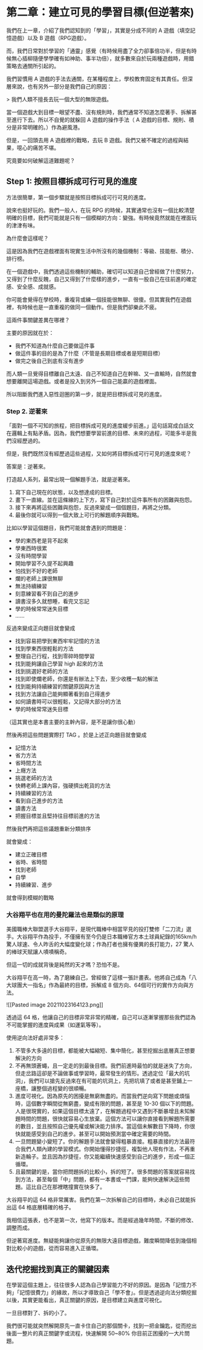 # 第二章：建立可見的學習目標(但逆著來)

我們在上一章，介紹了我們認知到的「學習」，其實是分成不同的 A 遊戲（填空記憶遊戲）以及 B 遊戲（RPG遊戲）。

而，我們日常對於學習的「通靈」感覺（有時候用盡了全力卻事倍功半，但是有時候無心插柳隨便學學確有如神助、事半功倍），就多數來自於玩兩種遊戲時，用錯策略去通關所引起的。

我們習慣用 A 遊戲的手法去通關，在某種程度上，學校教育固定有其責任。但深層來說，也有另外一部分是我們自己的原因：

\> 我們人類不擅長去玩一個大型的無限遊戲。

當一個遊戲大到目標一眼望不盡、沒有規則時，我們通常不知道怎麼著手、拆解甚至進行下去。所以不自覺的就躲回 A 遊戲的操作手法（ A 遊戲的目標、規則、積分是非常明確的。）作為避風港。

但是，一回頭去用 A 遊戲裡的戰略，去玩 B 遊戲。我們又被不確定的過程與結果，噁心的痛苦不堪。

究竟要如何破解這道難題呢？

## Step 1: 按照目標拆成可行可見的進度

方法很簡單，第一個步驟就是按照目標拆成可行可見的進度。

說來也挺好玩的。我們一般人，在玩 RPG 的時候，其實通常也沒有一個比較清楚明確的目標，我們可能就是只有一個模糊的方向：變強。有時候竟然就能在裡面玩的津津有味。

為什麼會這樣呢？

這是因為我們在遊戲裡面有現實生活中所沒有的幾個機制：等級、技能樹、積分、排行榜。

在一個遊戲中，我們透過這些機制的輔助，確切可以知道自己曾經做了什麼努力，又得到了什麼反餽，自己又得到了什麼樣的進步，一直有一股自己在往前進的確定感、安全感、成就感。

你可能會覺得在學校時，重複背或練一個技能很無聊、很傻。但其實我們在遊戲裡，有時候也是一直重複的做同一個動作。但是我們卻樂此不疲。

這兩件事關鍵差異在哪裡？

主要的原因就在於：

* 我們不知道為什麼自己要做這件事
* 做這件事的目的是為了什麼（不管是長期目標或者是短期目標）
* 做完之後自己到底有沒有進步

而人類一旦覺得目標離自己太遠、自己不知道自己在幹嘛、又一直輸時，自然就會想要離開這場遊戲。或者是投入到另外一個自己能贏的遊戲裡面。

所以阻斷我們進入惡性迴圈的第一步，就是把目標拆成可見的進度。

### Step 2. 逆著來

「面對一個不可知的旅程，把目標拆成可見的進度緩步前進。」這句話寫成白話文在邏輯上有點矛盾。因為，我們想要學習前進的目標、未來的過程，可能多半是我們沒經歷過的。

但是，我們既然沒有經歷過這些過程，又如何將目標拆成可行可見的進度來呢？

答案是：逆著來。

打造超人系列，最常出現一個解題手法，就是逆著來。

1. 寫下自己現在的狀態，以及想達成的目標。
2. 畫下一直線。並在這條線的上下方，寫下自己對於這件事所有的困難與抱怨。
3. 接下來再將這些困難與抱怨，反過來變成一個個題目，再將之分類。
4. 最後你就可以得到一個大致上可行的解題順序與戰略。

比如以學習這個題目，我們可能就會遇到的問題是：

- 學的東西老是背不起來
- 學東西時很累
- 沒有時間學習
- 開始學習不久提不起興趣
- 怕找到不好的老師
- 爛的老師上課很無聊
- 無法持續練習
- 刻意練習看不到自己的進步
- 讀書沒多久就想睡，看完又忘記
- 學的時候常常迷失目標
- ......

反過來變成正向題目就會變成

- 找到容易把學到東西牢牢記憶的方法
- 找到學東西很輕鬆的方法
- 整理自己行程，找到零碎時間學習
- 找到能夠讓自己學習 high 起來的方法
- 找到挑選好老師的方法
- 找到即使爛老師，你還是有辦法上下去，至少收穫一點的解法
- 找到能夠持續練習的關鍵原因與方法
- 找到方法讓自己能夠顯著看到自己得進步
- 如何讀書時可以很輕鬆，又記得大部分的方法
- 學的時候常常迷失目標

（這其實也是本書主要的主幹內容，是不是讓你很心動）

然後再把這些問題實際打 TAG 。於是上述正向題目就會變成

- 記憶方法
- 省力方法
- 省時間方法
- 上癮方法
- 挑選老師的方法
- 快轉老師上課內容，強硬擠出乾貨的方法
- 持續練習的方法
- 看到自己進步的方法
- 讀書方法
- 把握目標並且堅持往目標前進的方法

然後我們再把這些議題重新分類排序

就會變成：

- 建立正確目標
- 省時、省時間
- 找到老師
- 自學
- 持續練習、進步

就會得到模糊的戰略


### 大谷翔平也在用的曼陀羅法也是類似的原理

美國職棒大聯盟選手大谷翔平，是現代職棒中相當罕見的投打雙修「二刀流」選手。大谷翔平作為投手，不僅擁有至今仍是日本職棒官方本土球員紀錄的165km/h驚人球速、令人昨舌的大幅度變化球；作為打者也擁有優異的長打能力，27 驚人的棒球天賦讓人嘖嘖稱奇。

但這一切的成就背後是純然的天才嗎？恐怕不是。

大谷翔平在高一時，為了磨練自己，曾經做了這樣一張計畫表。他將自己成為「八大球團大一指名」作為最終的目標，拆解成 8 個方向、64個可行的實作方向與方法。

![[Pasted image 20211023164123.png]]


透過這 64 格，他讓自己的目標非常非常的精確，自己可以逐漸掌握那些我們認為不可能掌握的進度與成果（如運氣等等）。


使用逆向法好處非常多：

1. 不管多大多遠的目標，都能被大幅縮短、集中簡化，甚至挖掘出底層真正想要解決的方向
2. 不再無頭蒼蠅，且一定走的到最後目標。我們前進時最怕的就是迷失了方向，但走岔路這卻是不論做事或學習時，最常發生的情形。透過定位「最大的坑洞」，我們可以搶先反過來在有可能的坑洞上，先把坑填了或者是甚至鋪上一座橋，讓整個過程變的很順暢。
3. 進度可視化。因為原先的困擾是無窮無盡的。而當我們逆向寫下問題或煩惱時，這個數字瞬間從無窮盡，變成有限的問題，甚至是 10-30 個以下的問題。人是很現實的，如果這個目標太遠了，在解題過程中又遇到不斷暴增且未知解題時間的問題，很快就容易心生放棄。這個方法可以讓你直接看到解題所需要的數目，並且按照自己優先權或解決能力排序。當這個未解數目下降時，你很快就能感受到自己的進步。甚至可以開始預測當中確定需要的時間。
4. 一旦問題變小變短了。你的解題手法就會變得粗暴直接。粗暴直接的方法最符合我們人類內建的學習模式。你開始懂得抄捷徑，複製他人現有作法，不再重新造輪子。並且因為抄捷徑，你又能繼續快速感受到自己的進步，形成一個正循環。
5. 且最關鍵的是，當你把問題拆的比較小，拆的短了。很多問題的答案就容易找到方法，甚至每個「中」問題，都有一本書或一門課，能夠快速解決這些問題。這比自己在那裡瞎撞實在快多了。

大谷翔平的這 64 格非常厲害。我們在第一次拆解自己的目標時，未必自己就能拆出這 64 格底層精確的格子。

我相信這張表，也不是第一次，他寫下的版本。而是經過幾年時間，不斷的修改、調整而成。

但逆著寫進度。無疑能夠讓你從原先的無限大遠目標遊戲，難度瞬間降低到幾個相對比較小的遊戲，從而容易進入正循環。

## 迭代挖掘找到真正的關鍵因素

在學習這個主題上，往往很多人認為自己學習能力不好的原因。是因為「記憶力不夠」「記憶很費力」的緣故，所以才導致自己「學不會」。但是透過逆向法分類挖掘以後，其實更能看出，真正關鍵的原因，是目標建立與進度可視化。

一旦目標對了、拆的小了。

我們很可能就突然解開原先一直卡住自己的那個關卡，找到一把金鑰匙，從而挖出後面一整片的真正關鍵字或流程，快速解開 50~80% 你目前正困擾的一大片問題。
